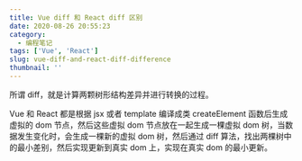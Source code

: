 ```yaml
---
title: Vue diff 和 React diff 区别
date: 2020-08-26 20:55:23
category:
  - 编程笔记
tags: ['Vue', 'React']
slug: vue-diff-and-react-diff-difference
thumbnail: ''
---
```


所谓 diff，就是计算两颗树形结构差异并进行转换的过程。

Vue 和 React 都是根据 jsx 或者 template 编译成类 createElement 函数后生成虚拟的 dom 节点，然后这些虚拟 dom 节点放在一起生成一棵虚拟 dom 树，当数据发生变化时，会生成一棵新的虚拟 dom 树，然后通过 diff 算法，找出两棵树中的最小差别，然后实现更新到真实 dom 上，实现在真实 dom 的最小更新。

